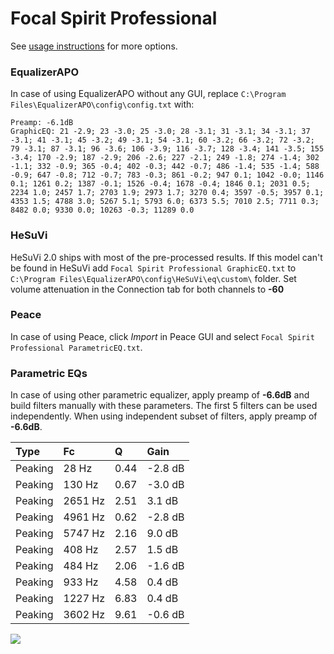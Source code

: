 # Focal Spirit Professional
See [usage instructions](https://github.com/jaakkopasanen/AutoEq#usage) for more options.

### EqualizerAPO
In case of using EqualizerAPO without any GUI, replace `C:\Program Files\EqualizerAPO\config\config.txt`
with:
```
Preamp: -6.1dB
GraphicEQ: 21 -2.9; 23 -3.0; 25 -3.0; 28 -3.1; 31 -3.1; 34 -3.1; 37 -3.1; 41 -3.1; 45 -3.2; 49 -3.1; 54 -3.1; 60 -3.2; 66 -3.2; 72 -3.2; 79 -3.1; 87 -3.1; 96 -3.6; 106 -3.9; 116 -3.7; 128 -3.4; 141 -3.5; 155 -3.4; 170 -2.9; 187 -2.9; 206 -2.6; 227 -2.1; 249 -1.8; 274 -1.4; 302 -1.1; 332 -0.9; 365 -0.4; 402 -0.3; 442 -0.7; 486 -1.4; 535 -1.4; 588 -0.9; 647 -0.8; 712 -0.7; 783 -0.3; 861 -0.2; 947 0.1; 1042 -0.0; 1146 0.1; 1261 0.2; 1387 -0.1; 1526 -0.4; 1678 -0.4; 1846 0.1; 2031 0.5; 2234 1.0; 2457 1.7; 2703 1.9; 2973 1.7; 3270 0.4; 3597 -0.5; 3957 0.1; 4353 1.5; 4788 3.0; 5267 5.1; 5793 6.0; 6373 5.5; 7010 2.5; 7711 0.3; 8482 0.0; 9330 0.0; 10263 -0.3; 11289 0.0
```

### HeSuVi
HeSuVi 2.0 ships with most of the pre-processed results. If this model can't be found in HeSuVi add
`Focal Spirit Professional GraphicEQ.txt` to `C:\Program Files\EqualizerAPO\config\HeSuVi\eq\custom\` folder.
Set volume attenuation in the Connection tab for both channels to **-60**

### Peace
In case of using Peace, click *Import* in Peace GUI and select `Focal Spirit Professional ParametricEQ.txt`.

### Parametric EQs
In case of using other parametric equalizer, apply preamp of **-6.6dB** and build filters manually
with these parameters. The first 5 filters can be used independently.
When using independent subset of filters, apply preamp of **-6.6dB**.

| Type    | Fc      |    Q | Gain    |
|:--------|:--------|:-----|:--------|
| Peaking | 28 Hz   | 0.44 | -2.8 dB |
| Peaking | 130 Hz  | 0.67 | -3.0 dB |
| Peaking | 2651 Hz | 2.51 | 3.1 dB  |
| Peaking | 4961 Hz | 0.62 | -2.8 dB |
| Peaking | 5747 Hz | 2.16 | 9.0 dB  |
| Peaking | 408 Hz  | 2.57 | 1.5 dB  |
| Peaking | 484 Hz  | 2.06 | -1.6 dB |
| Peaking | 933 Hz  | 4.58 | 0.4 dB  |
| Peaking | 1227 Hz | 6.83 | 0.4 dB  |
| Peaking | 3602 Hz | 9.61 | -0.6 dB |

![](https://raw.githubusercontent.com/jaakkopasanen/AutoEq/master/results/innerfidelity/sbaf-serious/Focal%20Spirit%20Professional/Focal%20Spirit%20Professional.png)